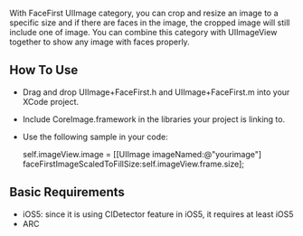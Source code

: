 With FaceFirst UIImage category, you can crop and resize an image to a specific size and if there are faces in the image, the cropped image will still include one of image. You can combine this category with UIImageView together to show any image with faces properly.

## How To Use 

* Drag and drop UIImage+FaceFirst.h and UIImage+FaceFirst.m into your XCode project.
* Include CoreImage.framework in the libraries your project is linking to. 
* Use the following sample in your code:

    self.imageView.image = [[UIImage imageNamed:@"yourimage"]
                           faceFirstImageScaledToFillSize:self.imageView.frame.size];


## Basic Requirements 

* iOS5: since it is using CIDetector feature in iOS5, it requires at least iOS5
* ARC 

